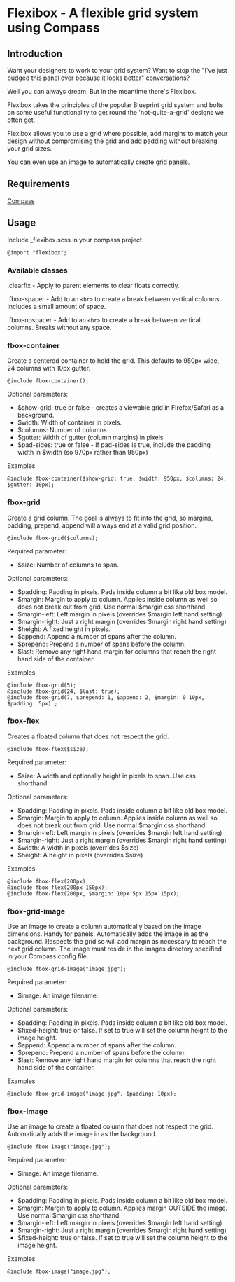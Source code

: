 Flexibox - A flexible grid system using Compass
===============================================

Introduction
------------

Want your designers to work to your grid system?
Want to stop the "I've just budged this panel over because it looks better" conversations?

Well you can always dream. But in the meantime there's Flexibox.

Flexibox takes the principles of the popular Blueprint grid system and bolts on some
useful functionality to get round the 'not-quite-a-grid' designs we often get.

Flexibox allows you to use a grid where possible, add margins to match your design without
compromising the grid and add padding without breaking your grid sizes.

You can even use an image to automatically create grid panels.


Requirements
------------

[Compass](http://compass-style.org/)


Usage
-----

Include _flexibox.scss in your compass project.

    @import "flexibox";

### Available classes

.clearfix - Apply to parent elements to clear floats correctly.

.fbox-spacer - Add to an `<hr>` to create a break between vertical columns. Includes a small amount of space.

.fbox-nospacer - Add to an `<hr>` to create a break between vertical columns. Breaks without any space.


### fbox-container

Create a centered container to hold the grid. This defaults to 950px wide, 24 columns with
10px gutter.

    @include fbox-container();

Optional parameters:

- $show-grid: true or false - creates a viewable grid in Firefox/Safari as a background.
- $width: Width of container in pixels.
- $columns: Number of columns
- $gutter: Width of gutter (column margins) in pixels
- $pad-sides: true or false - If pad-sides is true, include the padding width in $width (so 970px rather than 950px)

Examples

    @include fbox-container($show-grid: true, $width: 950px, $columns: 24, $gutter: 10px);

### fbox-grid

Create a grid column. The goal is always to fit into the grid, so margins, padding, prepend, append
will always end at a valid grid position.

    @include fbox-grid($columns);

Required parameter:

- $size: Number of columns to span.

Optional parameters:

- $padding: Padding in pixels. Pads inside column a bit like old box model.
- $margin: Margin to apply to column. Applies inside column as well so does not break out from grid.
Use normal $margin css shorthand.
- $margin-left: Left margin in pixels (overrides $margin left hand setting)
- $margin-right: Just a right margin (overrides $margin right hand setting)
- $height: A fixed height in pixels.
- $append: Append a number of spans after the column.
- $prepend: Prepend a number of spans before the column.
- $last: Remove any right hand margin for columns that reach the right hand side of the container.

Examples

    @include fbox-grid(5);
    @include fbox-grid(24, $last: true);
    @include fbox-grid(7, $prepend: 1, $append: 2, $margin: 0 10px, $padding: 5px) ;

### fbox-flex

Creates a floated column that does not respect the grid.

    @include fbox-flex($size);

Required parameter:

- $size: A width and optionally height in pixels to span. Use css shorthand.

Optional parameters:

- $padding: Padding in pixels. Pads inside column a bit like old box model.
- $margin: Margin to apply to column. Applies inside column as well so does not break out from grid.
Use normal $margin css shorthand.
- $margin-left: Left margin in pixels (overrides $margin left hand setting)
- $margin-right: Just a right margin (overrides $margin right hand setting)
- $width: A width in pixels (overrides $size)
- $height: A height in pixels (overrides $size)

Examples

    @include fbox-flex(200px);
    @include fbox-flex(200px 150px);
    @include fbox-flex(200px, $margin: 10px 5px 15px 15px);

### fbox-grid-image

Use an image to create a column automatically based on the image dimensions. Handy for panels.
Automatically adds the image in as the background.
Respects the grid so will add margin as necessary to reach the next grid column.
The image must reside in the images directory specified in your Compass config file.

    @include fbox-grid-image("image.jpg");

Required parameter:

- $image: An image filename.

Optional parameters:

- $padding: Padding in pixels. Pads inside column a bit like old box model.
- $fixed-height: true or false. If set to true will set the column height to the image height.
- $append: Append a number of spans after the column.
- $prepend: Prepend a number of spans before the column.
- $last: Remove any right hand margin for columns that reach the right hand side of the container.

Examples

    @include fbox-grid-image("image.jpg", $padding: 10px);

### fbox-image

Use an image to create a floated column that does not respect the grid.
Automatically adds the image in as the background.

    @include fbox-image("image.jpg");

Required parameter:

- $image: An image filename.

Optional parameters:

- $padding: Padding in pixels. Pads inside column a bit like old box model.
- $margin: Margin to apply to column. Applies margin OUTSIDE the image.
Use normal $margin css shorthand.
- $margin-left: Left margin in pixels (overrides $margin left hand setting)
- $margin-right: Just a right margin (overrides $margin right hand setting)
- $fixed-height: true or false. If set to true will set the column height to the image height.

Examples

    @include fbox-image("image.jpg");
